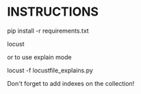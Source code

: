 # INSTRUCTIONS

pip install -r requirements.txt

locust

or to use explain mode

locust -f locustfile_explains.py


Don't forget to add indexes on the collection!